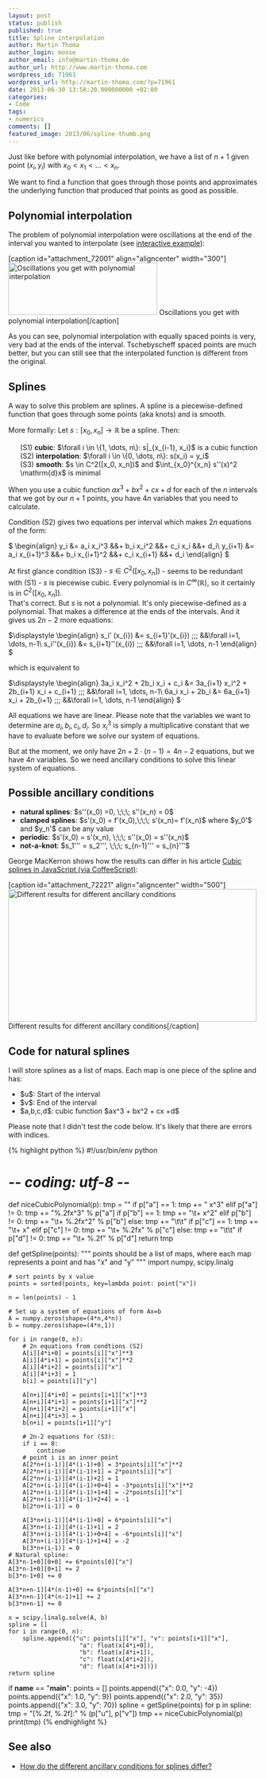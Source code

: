 ```yaml
---
layout: post
status: publish
published: true
title: Spline interpolation
author: Martin Thoma
author_login: moose
author_email: info@martin-thoma.de
author_url: http://www.martin-thoma.com
wordpress_id: 71961
wordpress_url: http://martin-thoma.com/?p=71961
date: 2013-06-30 13:58:20.000000000 +02:00
categories:
- Code
tags:
- numerics
comments: []
featured_image: 2013/06/spline-thumb.png
---
```

Just like before with polynomial interpolation, we have a list of $n+1$ given point $(x_i, y_i)$ with $x_0 < x_1 < \dots < x_n$. 

We want to find a function that goes through those points and approximates the underlying function that produced that points as good as possible.

<h2>Polynomial interpolation</h2>
The problem of polynomial interpolation were oscillations at the end of the interval you wanted to interpolate (see <a href="http://martin-thoma.com/html5/polynom-interpolation.htm?function=1%2F(25*x*x%2B1)&evaluationSteps=0.01&X_MIN=-1.5&X_MAX=1.5&Y_MAX=1.2&Y_MIN=-1.2&X_TICKS_STEPS=0.2&Y_TICKS_STEPS=0.2&X_FROM=-1&X_TO=1&N_EVALUATION_POINTS=10&points=%5B%5D&tschebyscheffSwitch=true&equallySwitch=true">interactive example</a>):

[caption id="attachment_72001" align="aligncenter" width="300"]<a href="http://martin-thoma.com/wp-content/uploads/2013/06/polynomial-interpolation-oscillation.png"><img src="http://martin-thoma.com/wp-content/uploads/2013/06/polynomial-interpolation-oscillation-300x105.png" alt="Oscillations you get with polynomial interpolation" width="300" height="105" class="size-medium wp-image-72001" /></a> Oscillations you get with polynomial interpolation[/caption]

As you can see, polynomial interpolation with equally spaced points is very, very bad at the ends of the interval. Tschebyscheff spaced points are much better, but you can still see that the interpolated function is different from the original.

<h2>Splines</h2>
A way to solve this problem are splines. A spline is a piecewise-defined function that goes through some points (aka knots) and is smooth. 

More formally: Let $s: [x_0,x_n] \rightarrow \mathbb{R}$ be a spline. Then:
<ol style="list-style-type: none;">
  <li>(S1) <strong>cubic</strong>: $\forall i \in \{1, \dots, n\}: s|_{x_{i-1}, x_i}$ is a cubic function</li>
  <li>(S2) <strong>interpolation</strong>: $\forall i \in \{0, \dots, n\}: s(x_i) = y_i$</li>
  <li>(S3) <strong>smooth</strong>: $s \in C^2([x_0, x_n])$ and $\int_{x_0}^{x_n} s''(x)^2 \mathrm{d}x$ is minimal</li> 
</ol>

When you use a cubic function $a x^3 + b x^2 + cx + d$ for each of the $n$ intervals that we got by our $n+1$ points, you have $4n$ variables that you need to calculate.

Condition (S2) gives two equations per interval which makes $2n$ equations of the form:

$
\begin{align}
y_i     &= a_i x_i^3     &&+ b_i x_i^2     &&+ c_i x_i     &&+ d_i\\
y_{i+1} &= a_i x_{i+1}^3 &&+ b_i x_{i+1}^2 &&+ c_i x_{i+1} &&+ d_i
\end{align}
$

At first glance condition (S3) - $s \in C^2([x_0, x_n])$ - seems to be redundant with (S1) - $s$ is piecewise cubic. Every polynomial is in $C^\infty(\mathbb{R})$, so it certainly is in $C^2([x_0, x_n])$.<br/>
That's correct. But $s$ is not a polynomial. It's only piecewise-defined as a polynomial. That makes a difference at the ends of the intervals. And it gives us $2n-2$ more equations:

$\displaystyle
\begin{align}
s_i' (x_{i}) &= s_{i+1}'(x_{i}) \;\;\;  &&\forall i=1, \dots, n-1\\
s_i''(x_{i}) &= s_{i+1}''(x_{i}) \;\;\; &&\forall i=1, \dots, n-1
\end{align}
$

which is equivalent to

$\displaystyle
\begin{align}
3a_i x_i^2 + 2b_i x_i + c_i &= 3a_{i+1} x_i^2 + 2b_{i+1} x_i + c_{i+1} \;\;\; &&\forall i=1, \dots, n-1\\
6a_i x_i + 2b_i &= 6a_{i+1} x_i + 2b_{i+1} \;\;\; &&\forall i=1, \dots, n-1
\end{align}
$

All equations we have are linear. Please note that the variables we want to determine are $a_i, b_i, c_i, d_i$. So $x_i^3$ is simply a multiplicative constant that we have to evaluate before we solve our system of equations.

But at the moment, we only have $2n+2\cdot(n-1) = 4n -2$ equations, but we have $4n$ variables. So we need ancillary conditions to solve this linear system of equations.

<h2>Possible ancillary conditions</h2>
<ul>
  <li><strong>natural splines</strong>: $s''(x_0) =0, \;\;\; s''(x_n) = 0$</li>
  <li><strong>clamped splines</strong>: $s'(x_0) = f'(x_0),\;\;\; s'(x_n)= f'(x_n)$ where $y_0'$ and $y_n'$ can be any value</li>
  <li><strong>periodic</strong>: $s'(x_0) = s'(x_n), \;\;\; s''(x_0) = s''(x_n)$</li>
  <li><strong>not-a-knot</strong>: $s_1''' = s_2''', \;\;\; s_{n-1}''' = s_{n}'''$</li>
</ul>

George MacKerron shows how the results can differ in his article <a href="http://blog.mackerron.com/2011/01/01/javascript-cubic-splines/">Cubic splines in JavaScript (via CoffeeScript)</a>:

[caption id="attachment_72221" align="aligncenter" width="500"]<a href="http://martin-thoma.com/wp-content/uploads/2013/06/ancillary-conditions-splines-results.png"><img src="http://martin-thoma.com/wp-content/uploads/2013/06/ancillary-conditions-splines-results.png" alt="Different results for different ancillary conditions" width="500" height="267" class="size-full wp-image-72221" /></a> Different results for different ancillary conditions[/caption]

<h2>Code for natural splines</h2>
I will store splines as a list of maps. Each map is one piece of the spline and has:
<ul>
  <li>$u$: Start of the interval</li>
  <li>$v$: End of the interval</li>
  <li>$a,b,c,d$: cubic function $ax^3 + bx^2 + cx +d$</li>
</ul>

Please note that I didn't test the code below. It's likely that there are errors with indices.

{% highlight python %}
#!/usr/bin/env python
# -*- coding: utf-8 -*-

def niceCubicPolynomial(p):
    tmp = ""
    if p["a"] == 1:
        tmp += " x^3"
    elif p["a"] != 0:
        tmp += "%.2fx^3" % p["a"]
    if p["b"] == 1:
        tmp += "\t+ x^2"
    elif p["b"] != 0:
        tmp += "\t+ %.2fx^2" % p["b"]
    else:
        tmp += "\t\t"
    if p["c"] == 1:
        tmp += "\t+ x"
    elif p["c"] != 0:
        tmp += "\t+ %.2fx" % p["c"]
    else:
        tmp += "\t\t"
    if p["d"] != 0:
        tmp += "\t+ %.2f" % p["d"]
    return tmp

def getSpline(points):
    """ points should be a list of maps, 
        where each map represents a point and has "x" and "y" """
    import numpy, scipy.linalg

    # sort points by x value
    points = sorted(points, key=lambda point: point["x"])

    n = len(points) - 1

    # Set up a system of equations of form Ax=b
    A = numpy.zeros(shape=(4*n,4*n))
    b = numpy.zeros(shape=(4*n,1))

    for i in range(0, n):
        # 2n equations from condtions (S2)
        A[i][4*i+0] = points[i]["x"]**3
        A[i][4*i+1] = points[i]["x"]**2
        A[i][4*i+2] = points[i]["x"]
        A[i][4*i+3] = 1
        b[i] = points[i]["y"]

        A[n+i][4*i+0] = points[i+1]["x"]**3
        A[n+i][4*i+1] = points[i+1]["x"]**2
        A[n+i][4*i+2] = points[i+1]["x"]
        A[n+i][4*i+3] = 1
        b[n+i] = points[i+1]["y"]

        # 2n-2 equations for (S3):
        if i == 0:
            continue
        # point i is an inner point
        A[2*n+(i-1)][4*(i-1)+0] = 3*points[i]["x"]**2
        A[2*n+(i-1)][4*(i-1)+1] = 2*points[i]["x"]
        A[2*n+(i-1)][4*(i-1)+2] = 1
        A[2*n+(i-1)][4*(i-1)+0+4] = -3*points[i]["x"]**2
        A[2*n+(i-1)][4*(i-1)+1+4] = -2*points[i]["x"]
        A[2*n+(i-1)][4*(i-1)+2+4] = -1
        b[2*n+(i-1)] = 0

        A[3*n+(i-1)][4*(i-1)+0] = 6*points[i]["x"]
        A[3*n+(i-1)][4*(i-1)+1] = 2
        A[3*n+(i-1)][4*(i-1)+0+4] = -6*points[i]["x"]
        A[3*n+(i-1)][4*(i-1)+1+4] = -2
        b[3*n+(i-1)] = 0
    # Natural spline:
    A[3*n-1+0][0+0] += 6*points[0]["x"]
    A[3*n-1+0][0+1] += 2
    b[3*n-1+0] += 0

    A[3*n+n-1][4*(n-1)+0] += 6*points[n]["x"]
    A[3*n+n-1][4*(n-1)+1] += 2
    b[3*n+n-1] += 0

    x = scipy.linalg.solve(A, b)
    spline = []
    for i in range(0, n):
        spline.append({"u": points[i]["x"], "v": points[i+1]["x"],
                        "a": float(x[4*i+0]),
                        "b": float(x[4*i+1]),
                        "c": float(x[4*i+2]),
                        "d": float(x[4*i+3])})
    return spline

if __name__ == "__main__":
    points = []
    points.append({"x": 0.0, "y": -4})
    points.append({"x": 1.0, "y": 9})
    points.append({"x": 2.0, "y": 35})
    points.append({"x": 3.0, "y": 70})
    spline = getSpline(points)
    for p in spline:
        tmp = "[%.2f, %.2f]:" % (p["u"], p["v"])
        tmp += niceCubicPolynomial(p)
        print(tmp)
{% endhighlight %}

<h2>See also</h2>
<ul>
  <li><a href="http://math.stackexchange.com/q/430141/6876">How do the different ancillary conditions for splines differ?</a></li>
</ul>
